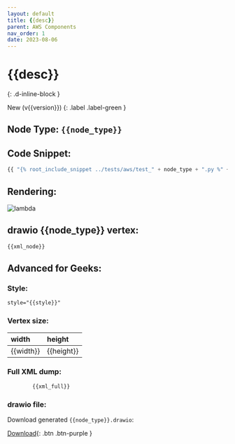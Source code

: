 ```yaml
---
layout: default
title: {{desc}}
parent: AWS Components
nav_order: 1
date: 2023-08-06
---
```


# {{desc}}
{: .d-inline-block }

New (v{{version}})
{: .label .label-green }

## Node Type: ``{{node_type}}``

## Code Snippet:

```python
{{ "{% root_include_snippet ../tests/aws/test_" + node_type + ".py %" + "}" }}
```

## Rendering:

![lambda](output/jpg/{{node_type}}.jpg)


## drawio {{node_type}} vertex:

```xml
{{xml_node}}
```

## Advanced for Geeks:

### Style:
```html
style="{{style}}"
```
### Vertex size:

| width     | height   |
|:----------|:---------|
| {{width}} | {{height}}|

### Full XML dump:
```xml
        {{xml_full}}
```

### drawio file:

Download generated ``{{node_type}}.drawio``:

[Download](output/drawio/{{node_type}}.drawio){: .btn .btn-purple }
